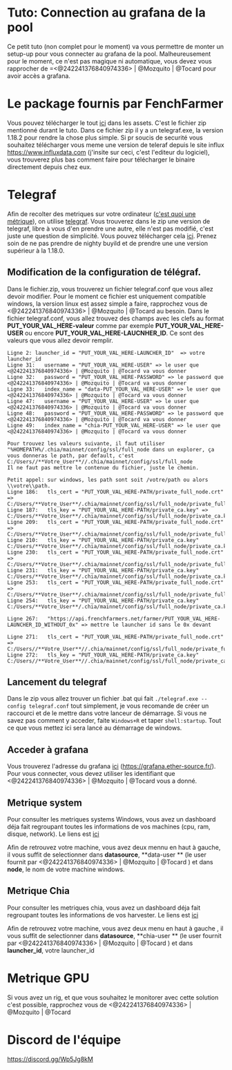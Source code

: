 # Tuto: Connection au grafana de la pool

Ce petit tuto (non complet pour le moment) va vous permettre de monter un setup-up pour vous connecter au grafana de la pool. Malheureusement pour le moment, ce n'est pas magique ni automatique, vous devez vous rapprocher de =<@242241376840974336> | @Mozquito | @Tocard pour avoir accès a grafana.


# Le package fournis par FenchFarmer

Vous pouvez télécharger le tout [ici](https://github.com/Tocard/FrenchFarmerMonitoring/releases) dans les assets. C'est le fichier zip mentionné durant le tuto.
Dans ce fichier zip il y a un telegraf.exe, la version 1.18.2 pour rendre la chose plus simple. Si pr soucis de securité vous souhaitez télécharger vous meme une version de teleraf depuis le site influx https://www.influxdata.com (j'insite sur ceci, c'est l'editeur du logiciel), vous trouverez plus bas comment faire pour télécharger le binaire directement depuis chez eux.

# Telegraf

Afin de recolter des metriques sur votre ordinateur ([c'est quoi une métrique](https://fr.wikipedia.org/wiki/M%C3%A9trique_(logiciel))), on utilise [telegraf](https://www.influxdata.com/time-series-platform/telegraf/). Vous trouverez dans le zip une version de telegraf, libre à vous d'en prendre une autre, elle n'est pas modifié, c'est juste une question de simplicité.  Vous pouvez télécharger cela [ici](https://portal.influxdata.com/downloads/). Prenez soin de ne pas prendre de nighty buyild et de prendre une une version supérieur à la 1.18.0.

## Modification de la configuration de télégraf.

Dans le fichier.zip, vous trouverez un fichier telegraf.conf que vous allez devoir modifier. Pour le moment ce fichier est uniquement compatible windows, la version linux est assez simple a faire, rapprochez vous de <@242241376840974336> | @Mozquito | @Tocard au besoin.
Dans le fichier telegraf.conf, vous allez trouvez des champs avec les clefs au format **PUT_YOUR_VAL_HERE-valeur** comme par exemple **PUT_YOUR_VAL_HERE-USER** ou encore **PUT_YOUR_VAL_HERE-LAUCNHER_ID**. Ce sont des valeurs que vous allez devoir remplir.
	
	Ligne 2: launcher_id = "PUT_YOUR_VAL_HERE-LAUNCHER_ID"  => votre launcher_id
	Ligne 31:   username = "PUT_YOUR_VAL_HERE-USER" => le user que <@242241376840974336> | @Mozquito | @Tocard va vous donner
	Ligne 32:   password = "PUT_YOUR_VAL_HERE-PASSWORD" => le password que <@242241376840974336> | @Mozquito | @Tocard va vous donner
	Ligne 33:   index_name = "data-PUT_YOUR_VAL_HERE-USER" => le user que <@242241376840974336> | @Mozquito | @Tocard va vous donner
	Ligne 47:   username = "PUT_YOUR_VAL_HERE-USER" => le user que <@242241376840974336> | @Mozquito | @Tocard va vous donner
	Ligne 48:   password = "PUT_YOUR_VAL_HERE-PASSWORD" => le password que <@242241376840974336> | @Mozquito | @Tocard va vous donner
	Ligne 49:   index_name = "chia-PUT_YOUR_VAL_HERE-USER" => le user que <@242241376840974336> | @Mozquito | @Tocard va vous donner
	
	Pour trouvez les valeurs suivante, il faut utiliser  "%HOMEPATH%/.chia/mainnet/config/ssl/full_node dans un explorer, ça vous donneras le path, par default, c'est C:/Users//**Votre_User**//.chia/mainnet/config/ssl/full_node
    Il ne faut pas mettre le contenue du fichier, juste le chemin.
	
    Petit appel: sur windows, les path sont soit /votre/path ou alors \\votre\\path. 
	Ligne 186:   tls_cert = "PUT_YOUR_VAL_HERE-PATH/private_full_node.crt"  => C:/Users/**Votre_User**/.chia/mainnet/config/ssl/full_node/private_full_node.crt
	Ligne 187:   tls_key = "PUT_YOUR_VAL_HERE-PATH/private_ca.key" => C:/Users/**Votre_User**/.chia/mainnet/config/ssl/full_node/private_ca.key
	Ligne 209:   tls_cert = "PUT_YOUR_VAL_HERE-PATH/private_full_node.crt" => C:/Users/**Votre_User**/.chia/mainnet/config/ssl/full_node/private_full_node.crt
	Ligne 210:   tls_key = "PUT_YOUR_VAL_HERE-PATH/private_ca.key" C:/Users/**Votre_User**/.chia/mainnet/config/ssl/full_node/private_ca.key
	Ligne 230:   tls_cert = "PUT_YOUR_VAL_HERE-PATH/private_full_node.crt" => C:/Users/**Votre_User**/.chia/mainnet/config/ssl/full_node/private_full_node.crt
	Ligne 231:   tls_key = "PUT_YOUR_VAL_HERE-PATH/private_ca.key" C:/Users/**Votre_User**/.chia/mainnet/config/ssl/full_node/private_ca.key
	Ligne 253:   tls_cert = "PUT_YOUR_VAL_HERE-PATH/private_full_node.crt" => C:/Users/**Votre_User**/.chia/mainnet/config/ssl/full_node/private_full_node.crt
	Ligne 254:   tls_key = "PUT_YOUR_VAL_HERE-PATH/private_ca.key" C:/Users/**Votre_User**/.chia/mainnet/config/ssl/full_node/private_ca.key

    Ligne 267:   "https://api.frenchfarmers.net/farmer/PUT_YOUR_VAL_HERE-LAUNCHER_ID_WITHOUT_0x" => mettre le launcher id sans le 0x devant

	Ligne 271:   tls_cert = "PUT_YOUR_VAL_HERE-PATH/private_full_node.crt" => C:/Users//**Votre_User**//.chia/mainnet/config/ssl/full_node/private_full_node.crt
	Ligne 272:   tls_key = "PUT_YOUR_VAL_HERE-PATH/private_ca.key" C:/Users//**Votre_User**//.chia/mainnet/config/ssl/full_node/private_ca.key

## Lancement du telegraf

Dans le zip vous allez trouver un fichier .bat qui fait `./telegraf.exe --config telegraf.conf` tout simplement, je vous recomande de créer un raccourci et de le mettre dans votre lanceur de démarrage.
Si vous ne savez pas comment y acceder, faite `Windows+R` et taper `shell:startup`. Tout ce que vous mettez ici sera lancé au démarrage de windows.

## Acceder à grafana

Vous trouverez l'adresse du grafana [ici](https://grafana.ether-source.fr/) (https://grafana.ether-source.fr/). Pour vous connecter, vous devez utiliser les identifiant que <@242241376840974336> | @Mozquito | @Tocard vous a donné.

## Metrique system

Pour consulter les metriques systems Windows, vous avez un dashboard déja fait regroupant toutes les informations de vos machines (cpu, ram, disque, network). Le liens est [ici](https://grafana.ether-source.fr/d/NrfbdEi7z/stats-windows)

Afin de retrouvez votre machine, vous avez deux mennu en haut à gauche, il vous suffit de selectionner dans **datasource**,  **data-user **  (le user fournit par <@242241376840974336> | @Mozquito | @Tocard ) et dans **node**, le nom de votre machine windows.


## Metrique Chia

Pour consulter les metriques chia, vous avez un dashboard déja fait regroupant toutes les informations de vos harvester. Le liens est [ici](https://grafana.ether-source.fr/d/vvrimum7k/chia-monitor?orgId=4)

Afin de retrouvez votre machine, vous avez deux menu en haut à gauche , il vous suffit de selectionner dans **datasource**,  **chia-user **  (le user fournit par <@242241376840974336> | @Mozquito | @Tocard ) et dans **launcher_id**, votre launcher_id


# Metrique GPU

Si vous avez un rig, et que vous souhaitez le monitorer avec cette solution c'est possible, rapprochez vous de <@242241376840974336> | @Mozquito | @Tocard


# Discord de l'équipe

https://discord.gg/Wp5Jg8kM
